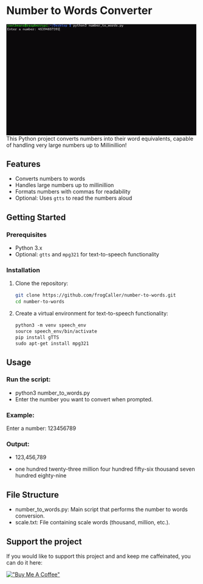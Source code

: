 # Number to Words Converter
<div style="display: flex; gap: 10px;">   
    <img src="images/num2words.gif" width="500">
</div>
This Python project converts numbers into their word equivalents, capable of handling very large numbers up to Millinillion! 

## Features

- Converts numbers to words
- Handles large numbers up to millinillion
- Formats numbers with commas for readability
- Optional: Uses `gtts` to read the numbers aloud

## Getting Started

### Prerequisites

- Python 3.x
- Optional: `gtts` and `mpg321` for text-to-speech functionality

### Installation

1. Clone the repository:

   ```bash
   git clone https://github.com/frogCaller/number-to-words.git
   cd number-to-words
   
2. Create a virtual environment for text-to-speech functionality:
   ```
   python3 -m venv speech_env
   source speech_env/bin/activate
   pip install gTTS
   sudo apt-get install mpg321
   ```
## Usage
### Run the script:
- python3 number_to_words.py
- Enter the number you want to convert when prompted.

### Example:
Enter a number: 123456789

### Output:

- 123,456,789

- one hundred twenty-three million four hundred fifty-six thousand seven hundred eighty-nine

## File Structure
- number_to_words.py: Main script that performs the number to words conversion.
- scale.txt: File containing scale words (thousand, million, etc.).

## Support the project
If you would like to support this project and and keep me caffeinated, you can do it here:

[!["Buy Me A Coffee"](https://www.buymeacoffee.com/assets/img/custom_images/orange_img.png)](https://www.buymeacoffee.com/tonysacco)
